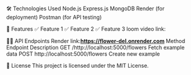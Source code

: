🛠 Technologies Used
Node.js
Express.js
MongoDB
Render (for deployment)
Postman (for API testing)

📌 Features
✅ Feature 1
✅ Feature 2
✅ Feature 3
loom video link:

👨‍💻 API Endpoints
Render link:**https://flower-del.onrender.com**
Method	Endpoint	Description
GET	/http://localhost:5000/flowers	Fetch example data
POST	http://localhost:5000/flowers	Create new example

📜 License
This project is licensed under the MIT License.
